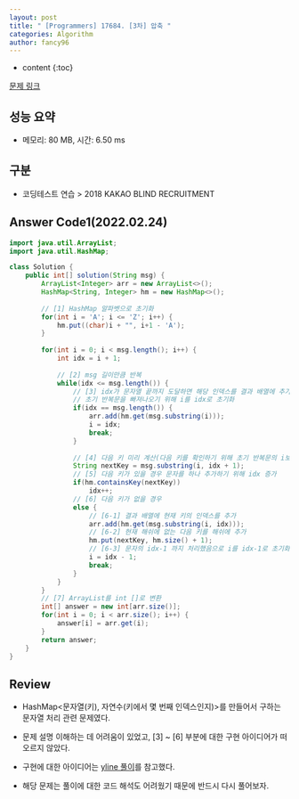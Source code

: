```yaml
---
layout: post
title: " [Programmers] 17684. [3차] 압축 "
categories: Algorithm
author: fancy96
---
```

* content
{:toc}

[문제 링크](https://school.programmers.co.kr/learn/courses/30/lessons/17684)

## 성능 요약

* 메모리: 80 MB, 시간: 6.50 ms

## 구분

* 코딩테스트 연습 > 2018 KAKAO BLIND RECRUITMENT

## Answer Code1(2022.02.24)

```java
import java.util.ArrayList;
import java.util.HashMap;

class Solution {
    public int[] solution(String msg) {
        ArrayList<Integer> arr = new ArrayList<>();
        HashMap<String, Integer> hm = new HashMap<>();
        
        // [1] HashMap 알파벳으로 초기화
        for(int i = 'A'; i <= 'Z'; i++) {
            hm.put((char)i + "", i+1 - 'A');
        }
        
        for(int i = 0; i < msg.length(); i++) {
            int idx = i + 1;
            
            // [2] msg 길이만큼 반복
            while(idx <= msg.length()) {
                // [3] idx가 문자열 끝까지 도달하면 해당 인덱스를 결과 배열에 추가
                // 초기 반복문을 빠져나오기 위해 i를 idx로 초기화
                if(idx == msg.length()) {
                    arr.add(hm.get(msg.substring(i)));
                    i = idx;
                    break;
                }
                
                // [4] 다음 키 미리 계산(다음 키를 확인하기 위해 초기 반복문의 i보다 한칸 큰 idx 선언)
                String nextKey = msg.substring(i, idx + 1);
                // [5] 다음 키가 있을 경우 문자를 하나 추가하기 위해 idx 증가
                if(hm.containsKey(nextKey)) 
                    idx++;
                // [6] 다음 키가 없을 경우
                else {
                    // [6-1] 결과 배열에 현재 키의 인덱스를 추가
                    arr.add(hm.get(msg.substring(i, idx)));
                    // [6-2] 현재 해쉬에 없는 다음 키를 해쉬에 추가
                    hm.put(nextKey, hm.size() + 1);
                    // [6-3] 문자의 idx-1 까지 처리했음으로 i를 idx-1로 초기화(밖에 반복문 시작시 i++ 되므로 idx-1로 초기화)
                    i = idx - 1;
                    break;
                }
            }
        }
        // [7] ArrayList를 int []로 변환
        int[] answer = new int[arr.size()];
        for(int i = 0; i < arr.size(); i++) {
            answer[i] = arr.get(i);
        }
        return answer;
    }
}
```

## Review

* HashMap<문자열(키), 자연수(키에서 몇 번째 인덱스인지)>를 만들어서 구하는 문자열 처리 관련 문제였다.

* 문제 설명 이해하는 데 어려움이 있었고, [3] ~ [6] 부분에 대한 구현 아이디어가 떠오르지 않았다.

* 구현에 대한 아이디어는 [yline 풀이](https://yline.tistory.com/20)를 참고했다.

* 해당 문제는 풀이에 대한 코드 해석도 어려웠기 때문에 반드시 다시 풀어보자.